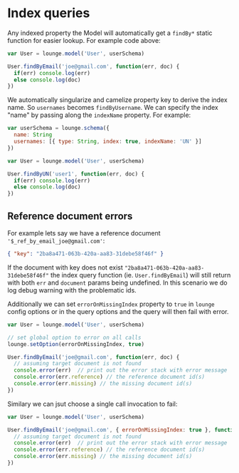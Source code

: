 # Index queries <a id="queries"></a>

Any indexed property the Model will automatically get a `findBy*` static function for easier lookup.
For example code above:

```js
var User = lounge.model('User', userSchema)

User.findByEmail('joe@gmail.com', function(err, doc) {
  if(err) console.log(err)
  else console.log(doc)
})
```

We automatically singularize and camelize property key to derive the index name. So `usernames` becomes `findByUsername`.
We can specify the index "name" by passing along the `indexName` property. For example:

```js
var userSchema = lounge.schema({
  name: String
  usernames: [{ type: String, index: true, indexName: 'UN' }]
})

var User = lounge.model('User', userSchema)

User.findByUN('user1', function(err, doc) {
  if(err) console.log(err)
  else console.log(doc)
})
```

## Reference document errors

For example lets say we have a reference document `'$_ref_by_email_joe@gmail.com'`:

```json
{ "key": "2ba8a471-063b-420a-aa83-31debe58f46f" }
```

If the document with key does not exist `"2ba8a471-063b-420a-aa83-31debe58f46f"` the index query function (ie. `User.findByEmail`) will still return with both `err` and `document` params being undefined. In this scenario we do log debug warning with the problematic ids.

Additionally we can set `errorOnMissingIndex` property to `true` in `lounge` config options or in the query options and the query will then fail with error.

```js
var User = lounge.model('User', userSchema)

// set global option to error on all calls
lounge.setOption(errorOnMissingIndex, true)

User.findByEmail('joe@gmail.com', function(err, doc) {
  // assuming target document is not found
  console.error(err)  // print out the error stack with error message
  console.error(err.reference) // the reference document id(s)
  console.error(err.missing) // the missing document id(s)
})
``` 

Similary we can jsut choose a single call invocation to fail:

```js
var User = lounge.model('User', userSchema)

User.findByEmail('joe@gmail.com', { errorOnMissingIndex: true }, function(err, doc) {
  // assuming target document is not found
  console.error(err)  // print out the error stack with error message
  console.error(err.reference) // the reference document id(s)
  console.error(err.missing) // the missing document id(s)
})
``` 

